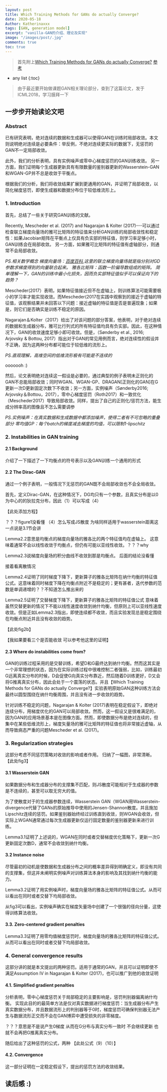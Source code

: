 ```yaml
---
layout: post
title: Which Training Methods for GANs do actually Converge?
date: 2020-05-18
Author: Katherinaxxx
tags: [GAN, generation model]
excerpt: "vanilla-GAN的介绍、理论及实现"
image: "/images/post/.jpg"
comments: true
toc: true
---
```

<head>
    <script src="https://cdn.mathjax.org/mathjax/latest/MathJax.js?config=TeX-AMS-MML_HTMLorMML" type="text/javascript"></script>
    <script type="text/x-mathjax-config">
        MathJax.Hub.Config({
            tex2jax: {
            skipTags: ['script', 'noscript', 'style', 'textarea', 'pre'],
            inlineMath: [['$','$']]
            }
        });
    </script>
</head>

>首先附上[Which Training Methods for GANs do actually Converge?](https://arxiv.org/abs/1801.04406)
[参考](https://blog.csdn.net/w55100/article/details/88091704)

* any list
{:toc}

>由于最近要开始做课题GAN相关理论部分，查到了这篇论文，发于ICML2018，学习膜拜一下
## 一步步开始读论文吧

### Abstract
已有研究表明，绝对连续的数据和生成器可以使得GAN在训练时局部收敛。本文则说明绝对连续是必要条件：举反例，不绝对连续更实际的数据下，无惩罚的GAN不一定局部收敛。

此外，我们的分析表明，具有实例噪声或零中心梯度惩罚的GAN训练收敛。 另一方面，我们证明每个生成器更新具有有限数量的鉴别器更新的Wasserstein-GAN和WGAN-GP并不总是收敛于平衡点。

根据我们的分析，我们将收敛结果扩展到更通用的GAN，并证明了局部收敛，以简化梯度惩罚，即使生成器和数据分布位于较低维流形上。

### 1. Introduction

首先，总结了一些关于研究GAN训练的文献。

Recently, Mescheder et al. (2017) and Nagarajan & Kolter (2017)---可以通过检查联立梯度向量场的雅可比矩阵的特征值来分析GAN训练的局部收敛性和稳定性：如果Jacobian矩阵在平衡点上仅具有负实部的特征值，则学习率足够小时，GAN训练会在局部收敛。 另一方面，如果雅可比矩阵的特征值有虚轴部分，则通常不会局部收敛。

*PS.相关数学概念
梯度向量场：[百度百科](https://baike.baidu.com/item/%E6%A2%AF%E5%BA%A6%E5%90%91%E9%87%8F%E5%9C%BA),这里的联立梯度向量场就是指分别对GD参数求梯度得到的向量联合起来。
雅各比矩阵：函数一阶偏导数组成的矩阵。
简单理解一下，GAN的训练中最小化损失，因而负实部特征值似乎可以保证向下的趋势？*

Mescheder(2017）表明，如果特征值接近但不在虚轴上，则训练算法可能需要极小的学习率才能实现收敛。而Mescheder(2017在实践中观察到的接近于虚轴的特征值，该观察结果并未回答以下问题：接近虚轴的特征值是否是普遍现象；如果是，则它们是否确实是训练不稳定的原因。

Nagarajan＆Kolter（2017）给出了对该问题的部分答案，他表明，对于绝对连续的数据和生成器分布，雅可比行列式的所有特征值均具有负实部。因此，在这种情况下，GAN的收敛速度足够小即可收敛。但是，（Sønderby et al., 2016; Arjovsky & Bottou, 2017）指出对于GAN的常见用例而言，绝对连续性的假设并不正确，因为这两种分布都可能位于较低维的流形上。

*PS.直观理解，高维空间的低维流形极有可能是不连续的*

ooooooh :)

然后，论文表明绝对连续这一假设是必要的，通过典型的例子表明未正则化的GAN不总能局部收敛；同时WGAN、WGAN-GP、DRAGAN[正则化的GAN]在G更新一次D更新固定次数下不收敛；另一方面，实例噪声（Sønderby2016; Arjovsky＆Bottou，2017），零中心梯度惩罚（Roth2017）和一致优化（Mescheder2017）导致局部收敛。同样，提出了自己的正则化/惩罚方法，能生成分辨率高的图像且不怎么需要调参

*PS.实例噪声：在真实数据和生成数据中都添加噪声，使得二者有不可忽略的重叠部分
零均值GP：每个batch的梯度减去梯度的均值，可以限制1-lipschitz*

### 2. Instabilities in GAN training
#### 2.1 Background
介绍了一下描述了一下均衡点的符号表示以及GAN训练一个通用的形式
#### 2.2 The Dirac-GAN

通过一个例子表明，一般情况下无惩罚的GAN既不会局部收敛也不会全局收敛。

首先，定义Dirac-GAN，在这种情况下，DG均只有一个参数，且真实分布是以0为中心的的狄拉克分布，因此（1）可以写成（4）

【此处添加方程】

？？？figure1没看懂 （4）怎么写成JS散度 为啥同样适用于wasserstein距离这一点说是3.1节会讲

Lemma2.2意思是均衡点的梯度向量场的雅各比的两个特征值均在虚轴上。
这意味着通常不会以线性收敛于均衡点，但仍有可能以亚线性收敛。？？？why

Lemma2.3说梯度向量场的积分曲线不收敛到那是均衡点。
后面的结论没看懂

接着看离散情况

Lemma2.4证明了同时梯度下降下，更新算子的雅各比矩阵在纳什均衡的特征值公式。这意味着同时梯度下降在均衡点附近不是稳定的；更有甚者，迭代参数的范数是单调递增的？？不知道怎么推出来的

Lemma2.5证明了交替梯度下降下，更新算子的雅各比矩阵的特征值公式
意味着虽然交替更新的情况下不能以线性速度收敛到纳什均衡，但原则上可以亚线性速度收敛。但是正如Lemma2.3指出，即使连续都不收敛，而且实验发现总是稳定围绕在均衡点附近并且没有收敛的趋势。

【此处fig2b】

【我如果要看三个是否能收敛 可以参考他这里的证明】

#### 2.3 Where do instabilities come from?

GAN的训练过程采用的是交替训练，希望D和G最终达到纳什均衡。然而这其实是一个非常理想的状态，因为在实际训练过程中很难控制二者强弱，比如，训练最初G远离真实分布的时候，D会促使G向真实分布靠近，然后随着D训练更好，D又会将G推离真实分布，因此会处于一个震荡的状态。并且【Which Training Methods for GANs do actually Converge?】实验表明原始GAN这种训练方法会最终以圆型围绕在纳什均衡周围，并且没有进一步收敛的趋势。

针对训练不稳定的问题，Nagarajan & Kolter (2017)表明在稳定假设下，即绝对连续分布，用梯度优化的GAN可以局部收敛。然而，这一假设又是很难满足的，因为GAN的应用场景基本是在图像方面。然而，即使数据分布是绝对连续的，但集中在某些低维流形上，梯度矢量场的雅可比矩阵的特征值也将非常接近虚轴，从而导致病态严重的问题Mescheder et al. (2017)。

### 3. Regularization strategies

这部分考虑不同惩罚策略对收敛的影响或者作用。
归纳了一幅图，非常清晰。
【此处fig3】
#### 3.1 Wasserstein GAN

如果数据分布和生成器分布的支撑集不匹配，则JS散度可能相对于生成器的参数是不连续的，甚至可以取无穷大的值。

为了使散度对于的生成器参数连续，Wasserstein GAN（WGAN用Wasserstein-divergence代替了GANs的原始推导中使用的Jensen-Shannon散度。并且施加Lipschitz连续的惩罚。如果鉴别器始终经过训练直到收敛，则WGAN会收敛，但实际上WGAN通常通过每次生成器更新仅运行固定数量的鉴别器更新来进行训练。

Lemma3.1证明了上述说的，WGAN在同时或者交替梯度优化策略下，更新一次G更新固定次数D，通常不会收敛到纳什均衡。

#### 3.2 Instance noise

尽管最初的动机是使数据和生成器分布之间的概率差异得到明确定义，即没有共同的支撑集，但这并未阐明实例噪声对训练算法本身的影响及其找到纳什均衡的能力。

Lemma3.2证明了用实例噪声时，梯度向量场的雅各比矩阵的特征值公式。从而可以看出在同时或者交替下均局部收敛。

从fig3可以看出，实例噪声确实在梯度矢量场中创建了一个很强的径向分量，这使得训练算法收敛。


#### 3.3. Zero-centered gradient penalties

Lemma3.3证明了用零均值梯度惩罚时，梯度向量场的雅各比矩阵的特征值公式。从而可以看出在同时或者交替下均局部收敛。

### 4. General convergence results

这部分讲的就是本文提出的两种惩罚。适用于通常的GAN，并且可以证明即使不满足Assumption IV in Nagarajan & Kolter (2017)，也可以推广到他的收敛证明

#### 4.1. Simplified gradient penalties

分析表明，零中心梯度惩罚关于局部稳定的主要影响是，惩罚判别器偏离纳什均衡。 实现此目的的最简单方法是仅对真实数据进行梯度惩罚：当生成器分布产生真实数据分布，并且数据流形上的判别器等于0时，梯度惩罚可确保判别器无法产生与数据流形正交而不会在GAN博弈中遭受损失的非零梯度。

？？？意思是不是说产生0梯度 从而在G分布与真实分布一致时 不会继续更新 也就不会再把G推离真实分布。

随后给出了这种惩罚的公式，两种
【此处公式（9）（10）】

#### 4.2. Convergence

这一部分证明在一定稳定假设下，提出的惩罚方法的收敛结果。

















































## 读后感 :)
